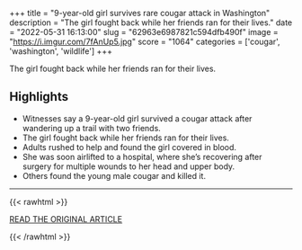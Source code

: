 +++
title = "9-year-old girl survives rare cougar attack in Washington"
description = "The girl fought back while her friends ran for their lives."
date = "2022-05-31 16:13:00"
slug = "62963e6987821c594dfb490f"
image = "https://i.imgur.com/7fAnUp5.jpg"
score = "1064"
categories = ['cougar', 'washington', 'wildlife']
+++

The girl fought back while her friends ran for their lives.

## Highlights

- Witnesses say a 9-year-old girl survived a cougar attack after wandering up a trail with two friends.
- The girl fought back while her friends ran for their lives.
- Adults rushed to help and found the girl covered in blood.
- She was soon airlifted to a hospital, where she’s recovering after surgery for multiple wounds to her head and upper body.
- Others found the young male cougar and killed it.

---

{{< rawhtml >}}
  <p class="article-category">
    <a target="_blank" href="https://www.ky3.com/2022/05/31/9-year-old-girl-survives-rare-cougar-attack-washington/">READ THE ORIGINAL ARTICLE</a>
  </p>
{{< /rawhtml >}}
